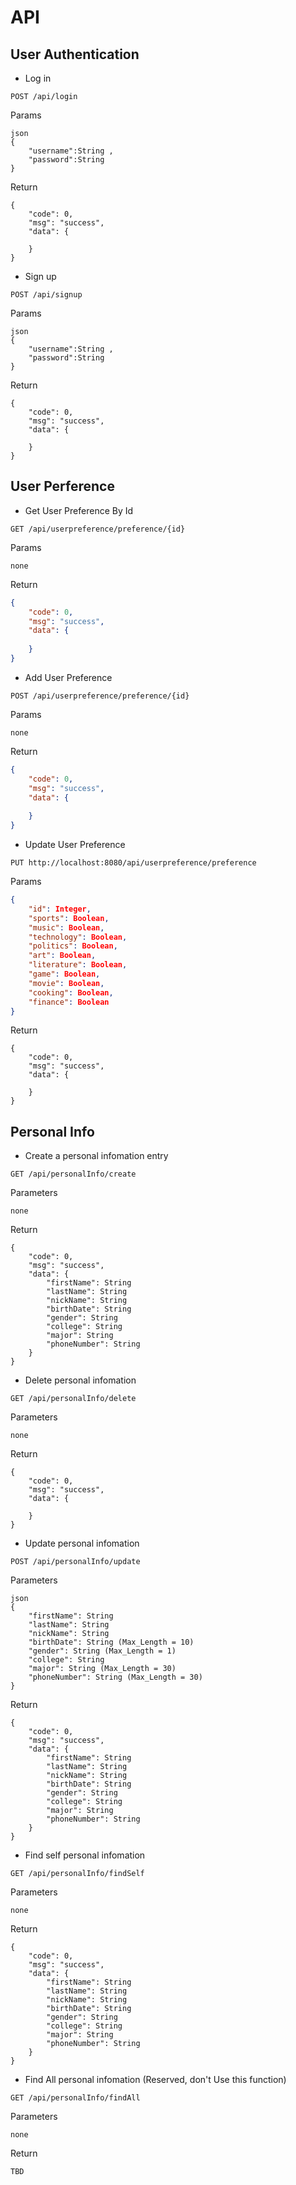 #  	API

## User Authentication
* Log in
```
POST /api/login
```

Params

```
json
{
    "username":String ,
    "password":String
}
```

Return
```
{
    "code": 0,
    "msg": "success",
    "data": {
        
    }
}
```

* Sign up
```
POST /api/signup
```

Params

```
json
{
    "username":String ,
    "password":String
}
```

Return
```
{
    "code": 0,
    "msg": "success",
    "data": {
        
    }
}
```

## User Perference

* Get User Preference By Id

```
GET /api/userpreference/preference/{id}
```

Params

```
none
```

Return

```json
{
    "code": 0,
    "msg": "success",
    "data": {
        
    }
}
```

* Add User Preference

```
POST /api/userpreference/preference/{id}
```

Params

```
none
```

Return

```json
{
    "code": 0,
    "msg": "success",
    "data": {
        
    }
}
```

* Update User Preference

```
PUT http://localhost:8080/api/userpreference/preference
```

Params

```json
{
    "id": Integer,
    "sports": Boolean,
    "music": Boolean,
    "technology": Boolean,
    "politics": Boolean,
    "art": Boolean,
    "literature": Boolean,
    "game": Boolean,
    "movie": Boolean,
    "cooking": Boolean,
    "finance": Boolean
}
```

Return

```
{
    "code": 0,
    "msg": "success",
    "data": {
        
    }	
}
```

## Personal Info

* Create a personal infomation entry

```
GET /api/personalInfo/create
```

Parameters

```
none
```

Return
```
{
    "code": 0,
    "msg": "success",
    "data": {
        "firstName": String
        "lastName": String
        "nickName": String
        "birthDate": String
        "gender": String
        "college": String
        "major": String
        "phoneNumber": String
    }
}
```

* Delete personal infomation

```
GET /api/personalInfo/delete
```

Parameters

```
none
```

Return
```
{
    "code": 0,
    "msg": "success",
    "data": {
        
    }
}
```

* Update personal infomation

```
POST /api/personalInfo/update
```

Parameters

```
json
{
    "firstName": String
    "lastName": String
    "nickName": String
    "birthDate": String (Max_Length = 10)
    "gender": String (Max_Length = 1)
    "college": String
    "major": String (Max_Length = 30)
    "phoneNumber": String (Max_Length = 30)
}
```

Return
```
{
    "code": 0,
    "msg": "success",
    "data": {
        "firstName": String
        "lastName": String
        "nickName": String
        "birthDate": String
        "gender": String
        "college": String
        "major": String
        "phoneNumber": String
    }
}
```

* Find self personal infomation

```
GET /api/personalInfo/findSelf
```

Parameters

```
none
```

Return
```
{
    "code": 0,
    "msg": "success",
    "data": {
        "firstName": String
        "lastName": String
        "nickName": String
        "birthDate": String
        "gender": String
        "college": String
        "major": String
        "phoneNumber": String
    }
}
```

* Find All personal infomation (Reserved, don't Use this function)

```
GET /api/personalInfo/findAll
```

Parameters

```
none
```

Return
```
TBD
```

